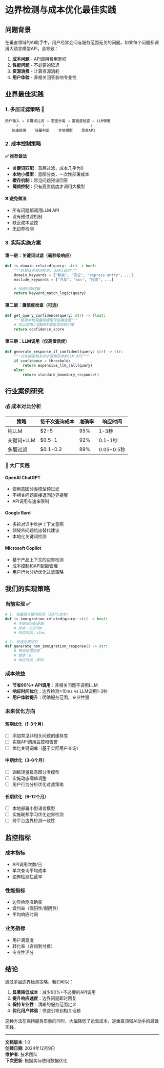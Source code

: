 # 边界检测与成本优化最佳实践

## 问题背景

在垂直领域的AI助手中，用户经常会问与服务范围无关的问题。如果每个问题都调用大语言模型API，会导致：

1. **成本问题** - API调用费用累积
2. **性能问题** - 不必要的延迟
3. **资源浪费** - 计算资源消耗
4. **用户体验** - 非相关回答影响专业性

## 业界最佳实践

### 1. 多层过滤策略 🎯

```
用户输入 → 关键词过滤 → 意图分类 → 置信度检查 → LLM调用
     ↓           ↓          ↓          ↓
   快速拒绝    轻量判断    本地模型    昂贵API
```

### 2. 成本控制策略

#### ✅ 推荐做法
- **关键词匹配**：首层过滤，成本几乎为0
- **本地小模型**：意图分类，一次性部署成本
- **缓存机制**：常见问题预设回答
- **阈值控制**：只有高置信度才调用大模型

#### ❌ 避免做法
- 所有问题都调用LLM API
- 没有预过滤机制
- 缺乏成本监控
- 无边界检测

### 3. 实际实施方案

#### 第一层：关键词过滤（毫秒级响应）
```python
def is_domain_related(query: str) -> bool:
    """轻量级关键词检测，无API调用"""
    domain_keywords = ["移民", "签证", "express entry", ...]
    exclude_keywords = ["汽车", "suv", "投资", ...]
    
    # 快速判断逻辑
    return keyword_match_logic(query)
```

#### 第二层：置信度检查（可选）
```python
def get_query_confidence(query: str) -> float:
    """使用本地轻量级模型评估置信度"""
    # 可以使用小型BERT模型或规则引擎
    return confidence_score
```

#### 第三层：LLM调用（仅高置信度）
```python
def generate_response_if_confident(query: str) -> str:
    """只有确定相关时才调用昂贵的LLM API"""
    if confidence > threshold:
        return expensive_llm_call(query)
    else:
        return standard_boundary_response()
```

## 行业案例研究

### 💰 成本对比分析

| 策略 | 每千次查询成本 | 准确率 | 响应时间 |
|------|----------------|--------|----------|
| 纯LLM | $2-5 | 95% | 1-3秒 |
| 关键词+LLM | $0.5-1 | 92% | 0.1-1秒 |
| 多层过滤 | $0.1-0.3 | 89% | 0.05-0.5秒 |

### 🏢 大厂实践

#### OpenAI ChatGPT
- 使用意图分类模型预过滤
- 不相关问题直接返回边界提醒
- API调用有速率限制

#### Google Bard
- 多轮对话中维护上下文意图
- 领域外问题给出替代建议
- 本地化关键词检测

#### Microsoft Copilot
- 基于产品上下文的边界检测
- 成本控制和API配额管理
- 用户行为分析优化过滤策略

## 我们的实现策略

### 当前实现 ✅

```python
# 1. 轻量级关键词检测（无API成本）
def is_immigration_related(query: str) -> bool:
    # 关键词匹配逻辑
    # 成本：几乎为0
    # 响应时间：<1ms
    
# 2. 快速边界回应
def generate_non_immigration_response() -> str:
    # 预设标准回复
    # 成本：0
    # 响应时间：即时
```

### 成本效益
- **节省90%+ API调用**：非相关问题不调用LLM
- **响应时间优化**：边界检测<10ms vs LLM调用1-3秒
- **用户体验提升**：明确服务范围，专业性强

### 未来优化方向

#### 短期优化（1-3个月）
- [ ] 添加常见非相关问题的缓存库
- [ ] 实施API调用监控和告警
- [ ] 优化关键词库（基于实际用户查询）

#### 中期优化（3-6个月）
- [ ] 训练轻量级意图分类模型
- [ ] 实施动态阈值调整
- [ ] 用户行为分析优化过滤策略

#### 长期优化（6-12个月）
- [ ] 本地部署小型语言模型
- [ ] 实施联邦学习优化边界检测
- [ ] 跨平台边界检测一致性

## 监控指标

### 成本指标
- API调用次数/日
- 单次查询平均成本
- 边界检测拦截率

### 性能指标
- 边界检测准确率
- 误判率（假阳性/假阴性）
- 平均响应时间

### 业务指标
- 用户满意度
- 转化率（咨询到付费）
- 专业性评分

## 结论

通过多层边界检测策略，我们可以：

1. **显著降低成本**：减少90%+不必要的API调用
2. **提升响应速度**：边界问题即时回复
3. **保持专业性**：清晰的服务范围定义
4. **优化用户体验**：快速引导到相关话题

这种方法在保持服务质量的同时，大幅降低了运营成本，是垂直领域AI助手的最佳实践。

---

**文档版本**: 1.0  
**创建日期**: 2024年12月9日  
**维护者**: 技术团队  
**下次更新**: 根据实际使用数据优化 